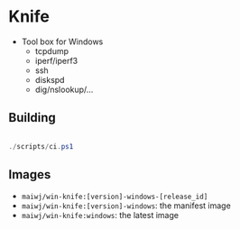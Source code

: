 # Knife

- Tool box for Windows
	+ tcpdump
	+ iperf/iperf3
	+ ssh
	+ diskspd
	+ dig/nslookup/...

## Building

``` powershell

./scripts/ci.ps1

```

## Images

- `maiwj/win-knife:[version]-windows-[release_id]`
- `maiwj/win-knife:[version]-windows`: the manifest image
- `maiwj/win-knife:windows`: the latest image
